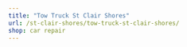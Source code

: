 ```yaml
---
title: "Tow Truck St Clair Shores"
url: /st-clair-shores/tow-truck-st-clair-shores/
shop: car repair
---
```

